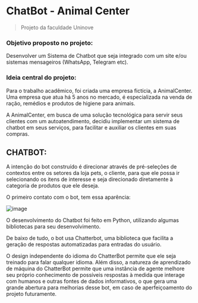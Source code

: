# ChatBot - Animal Center

> Projeto da faculdade Uninove

### Objetivo proposto no projeto:
Desenvolver um Sistema de Chatbot que seja integrado com um site e/ou sistemas mensageiros (WhatsApp, Telegram etc).

### Ideia central do projeto:
Para o trabalho acadêmico, foi criada uma empresa fictícia, a AnimalCenter. Uma empresa que atua há 5 anos no mercado, é especializada na venda de ração, remédios e produtos de higiene para animais. 

A AnimalCenter, em busca de uma solução tecnológica para servir seus clientes com um autoatendimento, decidiu implementar um sistema de chatbot em seus serviços, para facilitar e auxiliar os clientes em suas compras.

## CHATBOT:
A intenção do bot construído é direcionar através de pré-seleções de contextos entre os setores da loja pets, o cliente, para que ele possa ir selecionando os itens de interesse e seja direcionado diretamente à categoria de produtos que ele deseja.

O primeiro contato com o bot, tem essa aparência:

![image](https://user-images.githubusercontent.com/89281356/170395515-12e750dc-e5ae-4698-964e-456491a8e258.png)



O desenvolvimento do Chatbot foi feito em Python, utilizando algumas bibliotecas para seu desenvolvimento.

De baixo de tudo, o bot usa Chatterbot, uma biblioteca que facilita a geração de respostas automatizadas para entradas do usuário.

O design independente do idioma do ChatterBot permite que ele seja treinado para falar qualquer idioma. Além disso, a natureza de aprendizado de máquina do ChatterBot permite que uma instância de agente melhore seu próprio conhecimento de possíveis respostas à medida que interage com humanos e outras fontes de dados informativos, o que gera uma grande abertura para melhorias desse bot, em caso de aperfeiçoamento do projeto futuramente.

